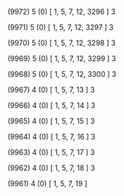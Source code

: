 (9972) 5 (0) [ 1, 5, 7, 12, 3296 ] 3 


(9971) 5 (0) [ 1, 5, 7, 12, 3297 ] 3 


(9970) 5 (0) [ 1, 5, 7, 12, 3298 ] 3 


(9969) 5 (0) [ 1, 5, 7, 12, 3299 ] 3 


(9968) 5 (0) [ 1, 5, 7, 12, 3300 ] 3 


(9967) 4 (0) [ 1, 5, 7, 13 ] 3 


(9966) 4 (0) [ 1, 5, 7, 14 ] 3 


(9965) 4 (0) [ 1, 5, 7, 15 ] 3 


(9964) 4 (0) [ 1, 5, 7, 16 ] 3 


(9963) 4 (0) [ 1, 5, 7, 17 ] 3 


(9962) 4 (0) [ 1, 5, 7, 18 ] 3 


(9961) 4 (0) [ 1, 5, 7, 19 ]  


